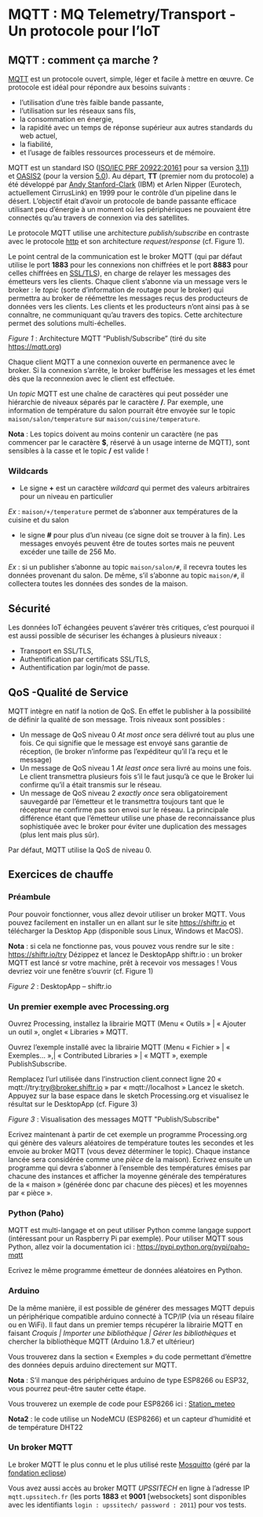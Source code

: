 # MQTT : MQ Telemetry/Transport - Un protocole pour l’IoT
## MQTT : comment ça marche ?
[MQTT](https://mqtt.org) est un protocole ouvert, simple, léger et facile à mettre en œuvre. Ce protocole est idéal pour répondre aux besoins suivants :
* l’utilisation d’une très faible bande passante,
* l’utilisation sur les réseaux sans fils,
* la consommation en énergie,
* la rapidité avec un temps de réponse supérieur aux autres standards du web actuel,
* la fiabilité,
* et l’usage de faibles ressources processeurs et de mémoire.

MQTT est un standard ISO ([ISO/IEC  PRF  20922:20161](https://www.iso.org/standard/69466.html) pour sa version [3.11](https://docs.oasis-open.org/mqtt/mqtt/v3.1.1/os/mqtt-v3.1.1-os.html))  et  [OASIS2](https://docs.oasis-open.org/mqtt/mqtt/v5.0/mqtt-v5.0.html) (pour la
version [5.0](https://docs.oasis-open.org/mqtt/mqtt/v5.0/mqtt-v5.0.html)).
Au  départ, **TT** (premier nom du protocole) a été développé par [Andy Stanford-Clark](https://en.wikipedia.org/wiki/Andy_Stanford-Clark) (IBM) et Arlen Nipper (Eurotech, actuellement CirrusLink) en 1999  pour le contrôle d’un pipeline dans le désert.
L’objectif était d’avoir un protocole de bande passante efficace utilisant peu d’énergie à un moment où
les périphériques ne pouvaient être connectés qu’au travers de connexion via des satellites.

Le protocole MQTT utilise une architecture *publish/subscribe* en contraste avec le protocole [http](https://www.rfc-editor.org/rfc/rfc9110.html) et son architecture *request/response* (cf. Figure 1).

Le point central de la communication est le broker MQTT (qui par défaut utilise le port **1883** pour les
connexions non chiffrées et le port **8883** pour celles chiffrées en [SSL/TLS](https://www.certeurope.fr/blog/tout-savoir-sur-les-certificats-ssl/)), en charge de relayer les messages des émetteurs vers les clients. Chaque client  s’abonne via un message vers le broker : le *topic* (sorte d’information de routage pour le broker) qui permettra au  broker de réémettre les messages reçus des producteurs de données vers les clients. Les clients et les producteurs n’ont ainsi pas à se connaître, ne communiquant qu’au travers des topics. Cette architecture permet des solutions multi-échelles.


*Figure 1* : Architecture MQTT “Publish/Subscribe” (tiré du site https://mqtt.org)

Chaque client MQTT a une connexion ouverte en permanence avec le broker. Si la connexion s’arrête,
le broker bufférise les messages et les émet dès que la reconnexion avec le client est effectuée.

Un *topic* MQTT est une chaîne de caractères qui peut posséder une hiérarchie de niveaux séparés par le caractère **/**.
Par  exemple,  une  information  de  température  du  salon  pourrait  être  envoyée  sur  le  topic ```maison/salon/temperature``` sur ```maison/cuisine/temperature```.

**Nota** : Les topics doivent au moins contenir un caractère (ne pas commencer par le caractère **$**, réservé à un usage interne de MQTT), sont sensibles à la casse et le topic **/** est valide !
 
### Wildcards
* Le signe **+** est un caractère *wildcard* qui permet des valeurs arbitraires pour un niveau en particulier

*Ex* : ```maison/+/temperature``` permet de s’abonner aux températures de la cuisine et du salon

* le signe **#** pour plus d’un niveau (ce signe doit se trouver à la fin). Les messages envoyés peuvent être de toutes sortes mais ne peuvent excéder une taille de 256 Mo.

*Ex* : si un publisher s’abonne au topic ```maison/salon/#```, il recevra toutes les données provenant
du  salon.  De  même,  s’il  s’abonne  au  topic  ```maison/#```,  il  collectera  toutes  les  données  des
sondes de la maison.

## Sécurité
Les  données  IoT  échangées  peuvent  s’avérer  très  critiques,  c’est  pourquoi  il  est  aussi  possible  de sécuriser les échanges à plusieurs niveaux :
* Transport en SSL/TLS,
* Authentification par certificats SSL/TLS,
* Authentification par login/mot de passe.

## QoS -Qualité de Service
MQTT intègre en natif la notion de QoS. En effet le publisher à la possibilité de définir la qualité de
son message.  Trois niveaux sont possibles :
* Un  message  de  QoS  niveau  0  *At  most  once*  sera  délivré  tout  au  plus  une  fois.  Ce  qui
signifie  que  le  message  est  envoyé  sans  garantie  de  réception,  (le  broker  n’informe  pas
l’expéditeur qu’il l’a reçu et le message)
*  Un  message  de  QoS  niveau  1  *At  least  once*  sera  livré  au  moins  une  fois.  Le  client
transmettra plusieurs fois s’il le faut jusqu’à ce que le Broker lui confirme qu’il a était transmis
sur le réseau.
* Un  message  de  QoS  niveau  2  *exactly  once*  sera  obligatoirement  sauvegardé  par
l’émetteur  et  le  transmettra  toujours  tant  que  le  récepteur  ne  confirme  pas  son  envoi  sur  le
réseau. La principale différence étant que l’émetteur utilise une phase de reconnaissance plus
sophistiquée avec le broker pour éviter une duplication des messages (plus lent mais plus sûr).

Par défaut, MQTT utilise la QoS de niveau 0.

## Exercices de chauffe
### Préambule
Pour pouvoir fonctionner, vous allez devoir utiliser un broker MQTT. Vous pouvez facilement en installer
un  en  allant  sur  le  site  https://shiftr.io  et  télécharger  la  Desktop  App  (disponible  sous  Linux,
Windows et MacOS).

**Nota** : si cela ne fonctionne pas, vous pouvez vous rendre sur le site : https://shiftr.io/try
Dézippez et lancez le DesktopApp shiftr.io : un broker MQTT est lancé sr votre machine, prêt à recevoir
vos messages ! Vous devriez voir une fenêtre s’ouvrir (cf. Figure 1)

*Figure 2* : DesktopApp – shiftr.io

### Un premier exemple avec Processing.org
Ouvrez  Processing,  installez  la  librairie  MQTT  (Menu  « Outils »  |  « Ajouter  un  outil »,  onglet
« Libraries » MQTT.

Ouvrez l’exemple installé avec la librairie MQTT (Menu « Fichier » | « Exemples… »,| « Contributed
Libraries » | « MQTT », exemple PublishSubscribe.

Remplacez l’url utilisée dans l’instruction client.connect ligne 20
« mqtt://try:try@broker.shiftr.io » par « mqtt://localhost »
Lancez le sketch. Appuyez sur la base espace dans le sketch Processing.org et visualisez le résultat sur
le DesktopApp (cf. Figure 3)

*Figure 3* : Visualisation des messages MQTT "Publish/Subscribe"

Ecrivez maintenant à partir de cet exemple un programme Processing.org qui génère des valeurs aléatoires  de  température toutes les secondes et les envoie au broker MQTT (vous devez déterminer le topic). Chaque instance lancée sera considérée comme une *pièce* de la maison).
Ecrivez ensuite un programme qui devra s’abonner à l’ensemble des températures émises par
chacune  des  instances  et  afficher  la  moyenne  générale  des  températures  de  la  « maison »
(générée donc par chacune des pièces) et les moyennes par « pièce ».

### Python (Paho)
MQTT  est  multi-langage  et  on  peut  utiliser  Python  comme  langage  support  (intéressant  pour  un
Raspberry  Pi  par  exemple).  Pour  utiliser  MQTT  sous  Python,  allez  voir  la  documentation  ici :
https://pypi.python.org/pypi/paho-mqtt

Ecrivez le même programme émetteur de données aléatoires en Python.

### Arduino
De  la  même  manière,  il  est  possible  de  générer  des  messages  MQTT  depuis  un  périphérique
compatible arduino connecté à TCP/IP (via un réseau filaire ou en WiFi).
Il  faut  dans  un  premier  temps  récupérer  la  librairie  MQTT  en  faisant  *Croquis | Importer  une
bibliothèque | Gérer les bibliothèques* et chercher la bibliothèque MQTT (Arduino 1.8.7 et ultérieur)

Vous trouverez dans la section « Exemples » du code permettant d’émettre des données depuis arduino
directement sur MQTT.

**Nota** : S’il manque des périphériques arduino de type ESP8266 ou ESP32, vous pourrez peut-être sauter
cette étape.

Vous trouverez un exemple de code pour ESP8266 ici : [Station_meteo](https://github.com/truillet/upssitech/blob/master/SRI/5A/ID/TP/Code/UPSSITECH_station_meteo.zip)

**Nota2** : le code utilise un NodeMCU (ESP8266) et un capteur d’humidité et de température DHT22

### Un broker MQTT
Le broker MQTT le plus connu et le plus utilisé reste [Mosquitto](https://mosquitto.org) (géré par la [fondation eclipse](https://www.eclipse.org))

Vous  avez  aussi  accès  au  broker  MQTT  *UPSSITECH* en ligne à l’adresse IP  ```mqtt.upssitech.fr``` (les
ports **1883** et **9001** [websockets] sont disponibles avec les identifiants  ```login : upssitech/ password : 2011```) pour vos tests.
